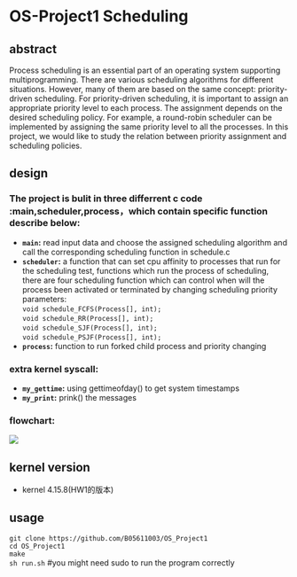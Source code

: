 # OS-Project1 Scheduling
## abstract
Process scheduling is an essential part of an operating system supporting multiprogramming. There are various scheduling algorithms for different situations. However, many of them are based on the same concept: priority-driven scheduling. For priority-driven scheduling, it is important to assign an appropriate priority level to each process. The assignment depends on the desired scheduling policy. For example, a round-robin scheduler can be implemented by assigning the same priority level to all the processes. In this project, we would like to study the relation between priority assignment and scheduling policies.
## design
### The project is bulit in three differrent c code :main,scheduler,process，which contain specific function describe below:
* **`main`:** read input data and choose the assigned scheduling algorithm and call the corresponding scheduling function in schedule.c
* **`scheduler`:** a function that can set cpu affinity to processes that run for the scheduling test, functions which run the process of scheduling, there are four scheduling function which can control when will the process been activated or terminated by changing scheduling priority parameters:  
`void schedule_FCFS(Process[], int);`  
`void schedule_RR(Process[], int);`  
`void schedule_SJF(Process[], int);`  
`void schedule_PSJF(Process[], int);`  
* **`process`:** function to run forked child process and priority changing
### extra kernel syscall:
* **`my_gettime`:** using gettimeofday() to get system timestamps  
* **`my_print`:** prink() the messages  
### flowchart:
![](https://i.imgur.com/aU8b7u8.png)



## kernel version
* kernel 4.15.8(HW1的版本)
## usage 
`git clone https://github.com/B05611003/OS_Project1`  
`cd OS_Project1`  
`make`  
`sh run.sh` #you might need sudo to run the program correctly


